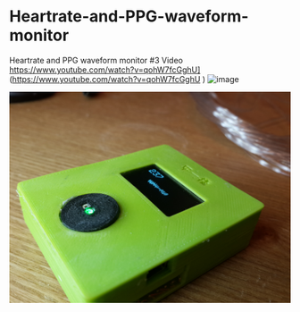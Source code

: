 # Heartrate-and-PPG-waveform-monitor
Heartrate and PPG waveform monitor
#3 Video https://www.youtube.com/watch?v=qohW7fcGghU] (https://www.youtube.com/watch?v=qohW7fcGghU )
![image](https://github.com/alextien/Heartrate-and-PPG-waveform-monitor/raw/master/Document/20140720_173455.jpg)

![image](https://github.com/alextien/Heartrate-and-PPG-waveform-monitor/raw/master/Document/20140720_060132.jpg)
